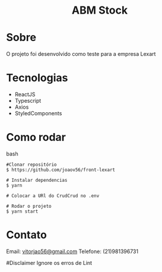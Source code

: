 <h1 align="center">
    ABM Stock
</h1>



# Sobre

O projeto foi desenvolvido como teste para a empresa Lexart


# Tecnologias

- ReactJS
- Typescript
- Axios
- StyledComponents


# Como rodar

bash

    #Clonar repositório
    $ https://github.com/joaov56/front-lexart

    # Instalar dependencias
    $ yarn

    # Colocar a URl do CrudCrud no .env

    # Rodar o projeto
    $ yarn start

# Contato

Email: vitorjao56@gmail.com
Telefone: (21)981396731

#Disclaimer
Ignore os erros de Lint
